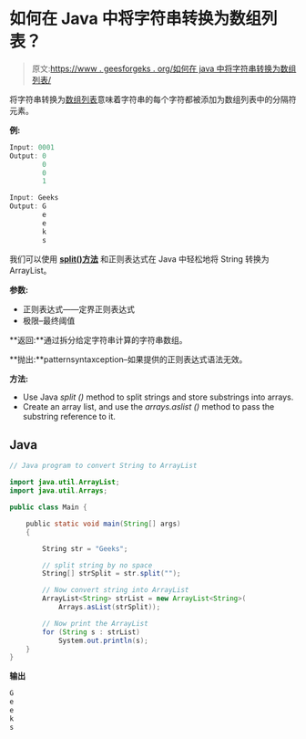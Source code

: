# 如何在 Java 中将字符串转换为数组列表？

> 原文:[https://www . geesforgeks . org/如何在 java 中将字符串转换为数组列表/](https://www.geeksforgeeks.org/how-to-convert-a-string-to-arraylist-in-java/)

将字符串转换为[数组列表](https://www.geeksforgeeks.org/arraylist-in-java/)意味着字符串的每个字符都被添加为数组列表中的分隔符元素。

**例:**

```java
Input: 0001
Output: 0
        0
        0
        1

Input: Geeks
Output: G
        e
        e
        k
        s
```

我们可以使用 [**split()方法**](https://www.geeksforgeeks.org/split-string-java-examples/) 和正则表达式在 Java 中轻松地将 String 转换为 ArrayList。

**参数:**

*   正则表达式——定界正则表达式
*   极限–最终阈值

**返回:**通过拆分给定字符串计算的字符串数组。

**抛出:**patternsyntaxception–如果提供的正则表达式语法无效。

**方法:**

*   Use Java *split ()* method to split strings and store substrings into arrays.
*   Create an array list, and use the *arrays.aslist ()* method to pass the substring reference to it.

## Java

```java
// Java program to convert String to ArrayList

import java.util.ArrayList;
import java.util.Arrays;

public class Main {

    public static void main(String[] args)
    {

        String str = "Geeks";

        // split string by no space
        String[] strSplit = str.split("");

        // Now convert string into ArrayList
        ArrayList<String> strList = new ArrayList<String>(
            Arrays.asList(strSplit));

        // Now print the ArrayList
        for (String s : strList)
            System.out.println(s);
    }
}
```

**输出**

```java
G
e
e
k
s
```